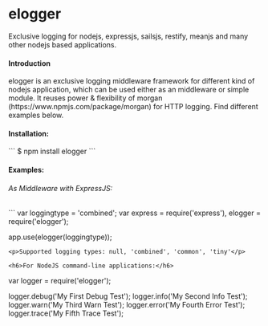 elogger
=======

Exclusive logging for nodejs, expressjs, sailsjs, restify, meanjs and many other nodejs based applications.


<h4>Introduction</h4>
elogger is an exclusive logging middleware framework for different kind of nodejs application, which can be used either as an middleware or simple module. It reuses power & flexibility of morgan (https://www.npmjs.com/package/morgan) for HTTP logging. Find different examples below.

<h4>Installation:</h4>
```
$ npm install elogger
```

<h4>Examples:</h4>

<h6>As Middleware with ExpressJS:</h6>
```
var loggingtype = 'combined';
var express = require('express'),
    elogger = require('elogger');

app.use(elogger(loggingtype));
```
<p>Supported logging types: null, 'combined', 'common', 'tiny'</p>

<h6>For NodeJS command-line applications:</h6>
```
var logger = require('elogger');

logger.debug('My First Debug Test');
logger.info('My Second Info Test');
logger.warn('My Third Warn Test');
logger.error('My Fourth Error Test');
logger.trace('My Fifth Trace Test');
```

